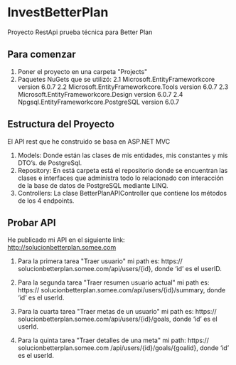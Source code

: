 # InvestBetterPlan
Proyecto RestApi prueba técnica para Better Plan

Para comenzar
------------
1. Poner el proyecto en una carpeta "Projects"
2. Paquetes NuGets que se utilizó:
	2.1 Microsoft.EntityFrameworkcore version 6.0.7
	2.2 Microsoft.EntityFrameworkcore.Tools version 6.0.7
	2.3 Microsoft.EntityFrameworkcore.Design version 6.0.7
	2.4 Npgsql.EntityFrameworkcore.PostgreSQL version 6.0.7

Estructura del Proyecto
-----------------------
El API rest que he construido se basa en ASP.NET MVC  
1. Models: Donde están las clases de mis entidades, mis constantes y mis DTO’s. de PostgreSql.
2. Repository: En está carpeta está el repositorio donde se encuentran las clases e interfaces que administra todo lo relacionado con interacción de la base de datos de PostgreSQL mediante LINQ.
3. Controllers: La clase BetterPlanAPIController que contiene los métodos de los 4  endpoints.

Probar API
----------
He publicado mi API en el siguiente link:
http://solucionbetterplan.somee.com

1. Para la primera tarea "Traer usuario" mi path es: 
https:// solucionbetterplan.somee.com/api/users/{id}, donde ‘id’ es el userID.

2. Para la segunda tarea "Traer resumen usuario actual" mi path es: 
https:// solucionbetterplan.somee.com/api/users/{id}/summary, donde ‘id’ es el userId.
3. Para la cuarta tarea "Traer metas de un usuario" mi path es: 
https:// solucionbetterplan.somee.com/api/users/{id}/goals, donde ‘id’ es el userId.

4. Para la quinta tarea "Traer detalles de una meta" mi path: 
https:// solucionbetterplan.somee.com /api/users/{id}/goals/{goalid}, donde ‘id’ es el userId.

